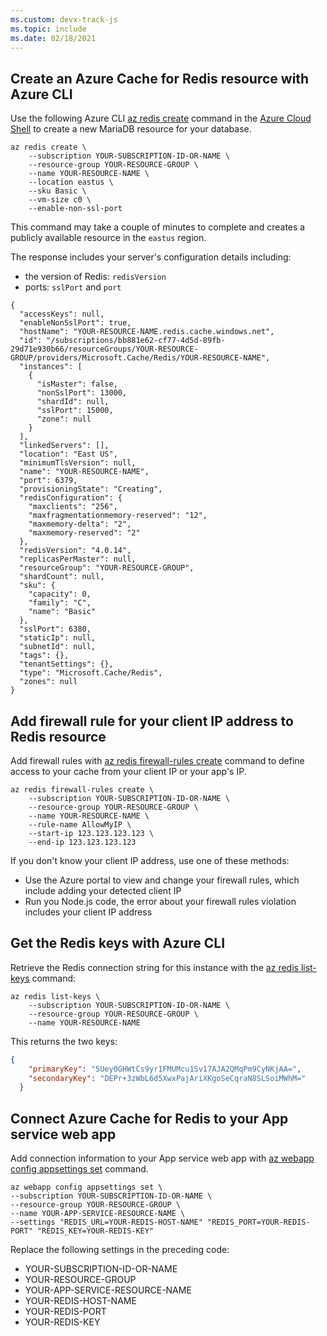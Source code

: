 ```yaml
---
ms.custom: devx-track-js
ms.topic: include
ms.date: 02/18/2021
---
```



## Create an Azure Cache for Redis resource with Azure CLI

Use the following Azure CLI [az redis create](/cli/azure/redis#az_redis_create) command in the [Azure Cloud Shell](https://shell.azure.com) to create a new MariaDB resource for your database. 

```azurecli
az redis create \
    --subscription YOUR-SUBSCRIPTION-ID-OR-NAME \
    --resource-group YOUR-RESOURCE-GROUP \
    --name YOUR-RESOURCE-NAME \
    --location eastus \
    --sku Basic \
    --vm-size c0 \
    --enable-non-ssl-port
```

This command may take a couple of minutes to complete and creates a publicly available resource in the `eastus` region. 

The response includes your server's configuration details including: 
* the version of Redis: `redisVersion`
* ports: `sslPort` and `port`

```text
{
  "accessKeys": null,
  "enableNonSslPort": true,
  "hostName": "YOUR-RESOURCE-NAME.redis.cache.windows.net",
  "id": "/subscriptions/bb881e62-cf77-4d5d-89fb-29d71e930b66/resourceGroups/YOUR-RESOURCE-GROUP/providers/Microsoft.Cache/Redis/YOUR-RESOURCE-NAME",
  "instances": [
    {
      "isMaster": false,
      "nonSslPort": 13000,
      "shardId": null,
      "sslPort": 15000,
      "zone": null
    }
  ],
  "linkedServers": [],
  "location": "East US",
  "minimumTlsVersion": null,
  "name": "YOUR-RESOURCE-NAME",
  "port": 6379,
  "provisioningState": "Creating",
  "redisConfiguration": {
    "maxclients": "256",
    "maxfragmentationmemory-reserved": "12",
    "maxmemory-delta": "2",
    "maxmemory-reserved": "2"
  },
  "redisVersion": "4.0.14",
  "replicasPerMaster": null,
  "resourceGroup": "YOUR-RESOURCE-GROUP",
  "shardCount": null,
  "sku": {
    "capacity": 0,
    "family": "C",
    "name": "Basic"
  },
  "sslPort": 6380,
  "staticIp": null,
  "subnetId": null,
  "tags": {},
  "tenantSettings": {},
  "type": "Microsoft.Cache/Redis",
  "zones": null
}
```

## Add firewall rule for your client IP address to Redis resource

Add firewall rules with [az redis firewall-rules create](/cli/azure/redis/firewall-rules#az_redis_firewall_rules_create) command to define access to your cache from your client IP or your app's IP.

```azurecli
az redis firewall-rules create \
    --subscription YOUR-SUBSCRIPTION-ID-OR-NAME \
    --resource-group YOUR-RESOURCE-GROUP \
    --name YOUR-RESOURCE-NAME \
    --rule-name AllowMyIP \
    --start-ip 123.123.123.123 \
    --end-ip 123.123.123.123
```

If you don't know your client IP address, use one of these methods:
* Use the Azure portal to view and change your firewall rules, which include adding your detected client IP
* Run you Node.js code, the error about your firewall rules violation includes your client IP address

## Get the Redis keys with Azure CLI

Retrieve the Redis connection string for this instance with the [az redis list-keys](/cli/azure/redis#az_redis_list_keys) command:

```azurecli
az redis list-keys \
    --subscription YOUR-SUBSCRIPTION-ID-OR-NAME \
    --resource-group YOUR-RESOURCE-GROUP \
    --name YOUR-RESOURCE-NAME
```

This returns the two keys:

```json
{
    "primaryKey": "5Uey0GHWtCs9yr1FMUMcu1Sv17AJA2QMqPm9CyNKjAA=",
    "secondaryKey": "DEPr+3zWbL6d5XwxPajAriXKgoSeCqraN8SLSoiMWhM="
  }
```

## Connect Azure Cache for Redis to your App service web app

Add connection information to your App service web app with [az webapp config appsettings set](/cli/azure/webapp/config/appsettings#az_webapp_config_appsettings_set) command.

```azurecli
az webapp config appsettings set \
--subscription YOUR-SUBSCRIPTION-ID-OR-NAME \
--resource-group YOUR-RESOURCE-GROUP \
--name YOUR-APP-SERVICE-RESOURCE-NAME \
--settings "REDIS_URL=YOUR-REDIS-HOST-NAME" "REDIS_PORT=YOUR-REDIS-PORT" "REDIS_KEY=YOUR-REDIS-KEY"
```

Replace the following settings in the preceding code:

* YOUR-SUBSCRIPTION-ID-OR-NAME
* YOUR-RESOURCE-GROUP
* YOUR-APP-SERVICE-RESOURCE-NAME
* YOUR-REDIS-HOST-NAME
* YOUR-REDIS-PORT
* YOUR-REDIS-KEY
